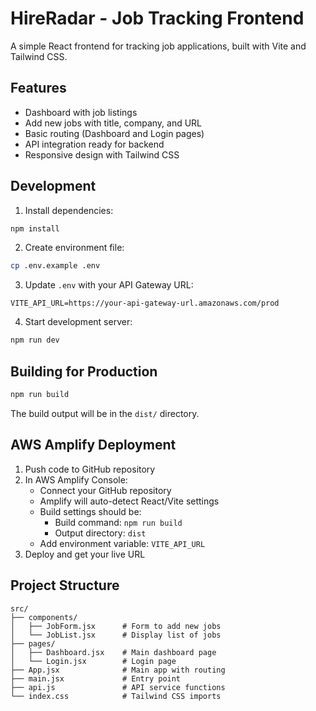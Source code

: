 # HireRadar - Job Tracking Frontend

A simple React frontend for tracking job applications, built with Vite and Tailwind CSS.

## Features

- Dashboard with job listings
- Add new jobs with title, company, and URL
- Basic routing (Dashboard and Login pages)
- API integration ready for backend
- Responsive design with Tailwind CSS

## Development

1. Install dependencies:
```bash
npm install
```

2. Create environment file:
```bash
cp .env.example .env
```

3. Update `.env` with your API Gateway URL:
```
VITE_API_URL=https://your-api-gateway-url.amazonaws.com/prod
```

4. Start development server:
```bash
npm run dev
```

## Building for Production

```bash
npm run build
```

The build output will be in the `dist/` directory.

## AWS Amplify Deployment

1. Push code to GitHub repository
2. In AWS Amplify Console:
   - Connect your GitHub repository
   - Amplify will auto-detect React/Vite settings
   - Build settings should be:
     - Build command: `npm run build`
     - Output directory: `dist`
   - Add environment variable: `VITE_API_URL`
3. Deploy and get your live URL

## Project Structure

```
src/
├── components/
│   ├── JobForm.jsx      # Form to add new jobs
│   └── JobList.jsx      # Display list of jobs
├── pages/
│   ├── Dashboard.jsx    # Main dashboard page
│   └── Login.jsx        # Login page
├── App.jsx              # Main app with routing
├── main.jsx             # Entry point
├── api.js               # API service functions
└── index.css            # Tailwind CSS imports
```
